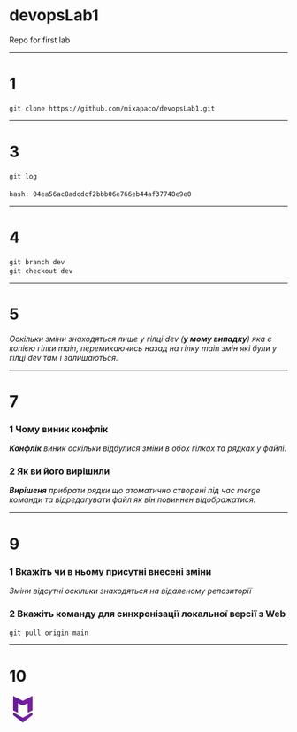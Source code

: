 # devopsLab1
Repo for first lab

---

# 1
```
git clone https://github.com/mixapaco/devopsLab1.git
```
---

# 3 
```
git log

hash: 04ea56ac8adcdcf2bbb06e766eb44af37748e9e0

```
---

# 4
```
git branch dev
git checkout dev

```
---

# 5
_Оскільки зміни знаходяться лише у гілці dev (**у мому випадку**) яка є копією гілки main, перемикаючись назад на гілку main змін які були у гілці dev там і залишаються._

---

# 7
### 1 Чому виник конфлік
_**Конфлік** виник оскільки відбулися зміни в обох гілках та рядках у файлі._
### 2 Як ви його вирішили
_**Вирішеня** прибрати рядки що атоматично створені під час merge команди та відредагувати файл як він повиннен відображатися._

---

# 9
### 1 Вкажіть чи в ньому присутні внесені зміни
_Зміни відсутні оскільки знаходяться на відаленому репозиторії_
### 2 Вкажіть команду для синхронізації локальної версії з Web
```
git pull origin main
```
---
# 10
![alt text][logo]

[logo]: https://github.com/adam-p/markdown-here/raw/master/src/common/images/icon48.png "Git  lab 1"
